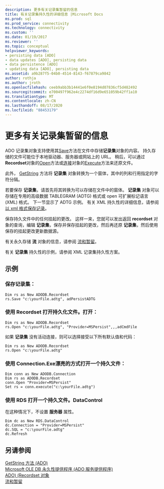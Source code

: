 ```yaml
---
description: 更多有关记录集暂留的信息
title: 有关记录集持久性的详细信息 |Microsoft Docs
ms.prod: sql
ms.prod_service: connectivity
ms.technology: connectivity
ms.custom: ''
ms.date: 01/19/2017
ms.reviewer: ''
ms.topic: conceptual
helpviewer_keywords:
- persisting data [ADO]
- data updates [ADO], persisting data
- data persistence [ADO]
- updating data [ADO], persisting data
ms.assetid: a9b287f5-04b0-4514-8143-f67879ca9842
author: rothja
ms.author: jroth
ms.openlocfilehash: ceeb9abb3b14441e6f0e8194d07836cf5d482492
ms.sourcegitcommit: e700497f962e4c2274df16d9e651059b42ff1a10
ms.translationtype: MT
ms.contentlocale: zh-CN
ms.lasthandoff: 08/17/2020
ms.locfileid: "88453179"
---
```

# <a name="more-about-recordset-persistence"></a>更多有关记录集暂留的信息
ADO 记录集对象支持使用其[Save](../../../ado/reference/ado-api/save-method.md)方法在文件中存储**记录集**对象的内容。 持久存储的文件可能位于本地驱动器、服务器或网站上的 URL。 稍后，可以通过**Recordset**对象的[Open](../../../ado/reference/ado-api/open-method-ado-recordset.md)方法或[连接](../../../ado/reference/ado-api/connection-object-ado.md)对象的[Execute](../../../ado/reference/ado-api/execute-method-ado-connection.md)方法来还原文件。  
  
 此外， [GetString](../../../ado/reference/ado-api/getstring-method-ado.md) 方法将 **记录集** 对象转换为一个窗体，其中的列和行用指定的字符分隔。  
  
 若要保存 **记录集**，请首先将其转换为可以存储在文件中的窗体。 **记录集** 对象可以存储在专用的高级数据 TABLEGRAM (ADTG) 格式或 open 可扩展标记语言 (XML) 格式。 下一节显示了 ADTG 示例。 有关 XML 持久性的详细信息，请参阅 [以 xml 格式保存记录](../../../ado/guide/data/persisting-records-in-xml-format.md)。  
  
 保存持久文件中的任何挂起的更改。 这样一来，您就可以发出返回 **recordset** 对象的查询，编辑 **记录集**，保存并保存挂起的更改，然后再还原 **记录集**，然后使用保存的挂起更改更新数据源。  
  
 有关永久存储 **流** 对象的信息，请参阅 [流和暂留](../../../ado/guide/data/streams-and-persistence.md)。  
  
 有关 **记录集** 持久性的示例，请参阅 XML 记录集持久性方案。  
  
## <a name="example"></a>示例  
  
### <a name="save-a-recordset"></a>保存记录集：  
  
```  
Dim rs as New ADODB.Recordset  
rs.Save "c:\yourFile.adtg", adPersistADTG  
```  
  
### <a name="open-a-persisted-file-with-recordsetopen"></a>使用 Recordset 打开持久化文件。打开：  
  
```  
Dim rs as New ADODB.Recordset  
rs.Open "c:\yourFile.adtg", "Provider=MSPersist",,,adCmdFile  
```  
  
 如果 **记录集** 没有活动连接，则可以选择接受以下所有默认值和代码：  
  
```  
Dim rs as New ADODB.Recordset  
rs.Open "c:\yourFile.adtg"  
```  
  
### <a name="open-a-persisted-file-with-connectionexecute"></a>使用 Connection.Exe漂亮的方式打开一个持久文件：  
  
```  
Dim conn as New ADODB.Connection  
Dim rs as ADODB.Recordset  
conn.Open "Provider=MSPersist"  
Set rs = conn.execute("c:\yourFile.adtg")  
```  
  
### <a name="open-a-persisted-file-with-rdsdatacontrol"></a>使用 RDS 打开一个持久文件。DataControl  
 在这种情况下，不设置 **服务器** 属性。  
  
```  
Dim dc as New RDS.DataControl  
dc.Connection = "Provider=MSPersist"  
dc.SQL = "c:\yourFile.adtg"  
dc.Refresh  
```  
  
## <a name="see-also"></a>另请参阅  
 [GetString 方法 (ADO) ](../../../ado/reference/ado-api/getstring-method-ado.md)   
 [Microsoft OLE DB 永久性提供程序 (ADO 服务提供程序) ](../../../ado/guide/appendixes/microsoft-ole-db-persistence-provider-ado-service-provider.md)   
 [ADO)  (Recordset 对象 ](../../../ado/reference/ado-api/recordset-object-ado.md)   
 [流和暂留](../../../ado/guide/data/streams-and-persistence.md)
